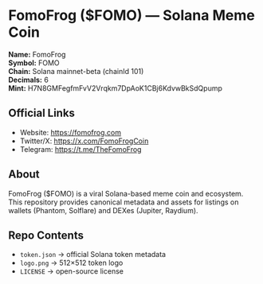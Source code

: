 # FomoFrog ($FOMO) — Solana Meme Coin

**Name:** FomoFrog  
**Symbol:** FOMO  
**Chain:** Solana mainnet-beta (chainId 101)  
**Decimals:** 6  
**Mint:** H7N8GMFegfmFvV2Vrqkm7DpAoK1CBj6KdvwBkSdQpump

## Official Links
- Website: https://fomofrog.com
- Twitter/X: https://x.com/FomoFrogCoin
- Telegram: https://t.me/TheFomoFrog

## About
FomoFrog ($FOMO) is a viral Solana-based meme coin and ecosystem.  
This repository provides canonical metadata and assets for listings on wallets (Phantom, Solflare) and DEXes (Jupiter, Raydium).

## Repo Contents
- `token.json` → official Solana token metadata
- `logo.png` → 512×512 token logo
- `LICENSE` → open-source license
